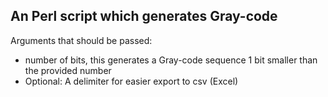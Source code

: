 ## An Perl script which generates Gray-code

Arguments that should be passed:
  - number of bits, this generates a Gray-code sequence 1 bit smaller than the provided number
  - Optional: A delimiter for easier export to csv (Excel)
